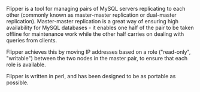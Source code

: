 Flipper is a tool for managing pairs of MySQL servers replicating to each other (commonly known as master-master replication or dual-master replication). Master-master replication is a great way of ensuring high availability for MySQL databases - it enables one half of the pair to be taken offline for maintenance work while the other half carries on dealing with queries from clients.

Flipper achieves this by moving IP addresses based on a role ("read-only", "writable") between the two nodes in the master pair, to ensure that each role is available.

Flipper is written in perl, and has been designed to be as portable as possible.
